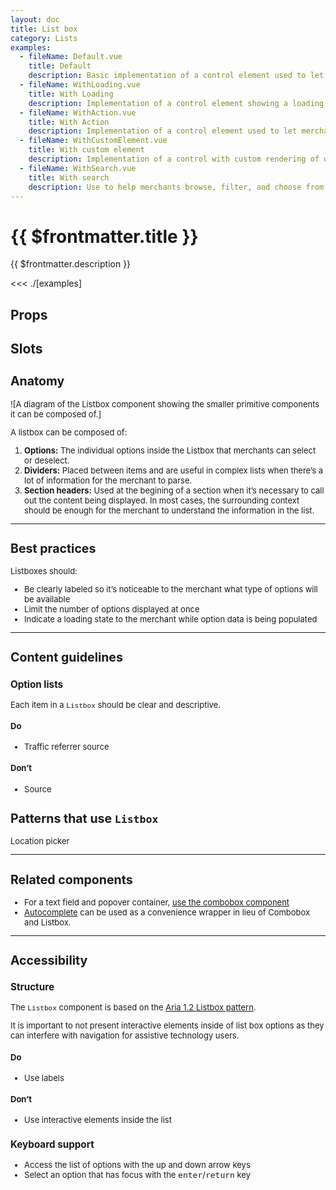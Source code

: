 ```yaml
---
layout: doc
title: List box
category: Lists
examples:
  - fileName: Default.vue
    title: Default
    description: Basic implementation of a control element used to let merchants select options
  - fileName: WithLoading.vue
    title: With Loading
    description: Implementation of a control element showing a loading indicator to let merchants know more options are being loaded
  - fileName: WithAction.vue
    title: With Action
    description: Implementation of a control element used to let merchants take an action
  - fileName: WithCustomElement.vue
    title: With custom element
    description: Implementation of a control with custom rendering of options
  - fileName: WithSearch.vue
    title: With search
    description: Use to help merchants browse, filter, and choose from a list of options.
---
```


# {{ $frontmatter.title }}

<Lede>

{{ $frontmatter.description }}

</Lede>

<Examples>

<<< ./[examples]

</Examples>

## Props

<PropsTable />

## Slots

<SlotsTable />

<div style="font-size: 0.8125rem">

## Anatomy

![A diagram of the Listbox component showing the smaller primitive components it can be composed of.]

A listbox can be composed of:

1. **Options:** The individual options inside the Listbox that merchants can select or deselect.
2. **Dividers:** Placed between items and are useful in complex lists when there’s a lot of information for the merchant to parse.
3. **Section headers:** Used at the begining of a section when it’s necessary to call out the content being displayed. In most cases, the surrounding context should be enough for the merchant to understand the information in the list.

---

## Best practices

Listboxes should:

- Be clearly labeled so it’s noticeable to the merchant what type of options will be available
- Limit the number of options displayed at once
- Indicate a loading state to the merchant while option data is being populated

---

## Content guidelines

### Option lists

Each item in a `Listbox` should be clear and descriptive.

<DoDont>

#### Do

- Traffic referrer source

#### Don’t

- Source

</DoDont>

## Patterns that use `Listbox`

Location picker

---

## Related components

- For a text field and popover container, [use the combobox component](/components/Combobox)
- [Autocomplete](/components/AutoComplete) can be used as a convenience wrapper in lieu of Combobox and Listbox.

---

## Accessibility

### Structure

The `Listbox` component is based on the [Aria 1.2 Listbox pattern](https://www.w3.org/TR/wai-aria-practices-1.2/#Listbox).

It is important to not present interactive elements inside of list box options as they can interfere with navigation for assistive technology users.

<DoDont>

#### Do

- Use labels

#### Don’t

- Use interactive elements inside the list

</DoDont>

### Keyboard support

- Access the list of options with the up and down arrow keys
- Select an option that has focus with the <kbd>enter</kbd>/<kbd>return</kbd> key

</div>
